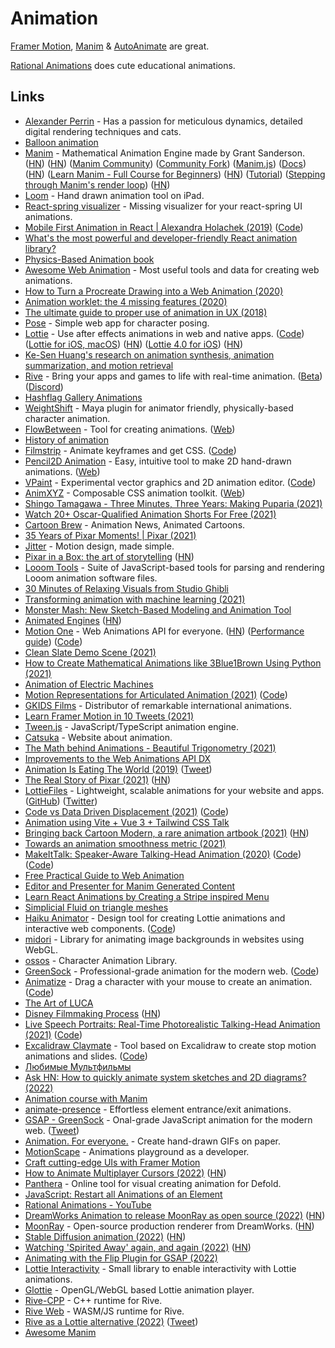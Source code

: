 # Animation

[Framer Motion](https://www.framer.com/motion/), [Manim](https://github.com/Elteoremadebeethoven/AnimationsWithManim) & [AutoAnimate](https://auto-animate.formkit.com/) are great.

[Rational Animations](https://www.youtube.com/c/RationalAnimations/videos) does cute educational animations.

## Links

- [Alexander Perrin](https://alexanderperrin.com.au/) - Has a passion for meticulous dynamics, detailed digital rendering techniques and cats.
- [Balloon animation](https://alexanderperrin.com.au/triangles/ballooning/)
- [Manim](https://github.com/3b1b/manim) - Mathematical Animation Engine made by Grant Sanderson. ([HN](https://news.ycombinator.com/item?id=24926947)) ([HN](https://news.ycombinator.com/item?id=26498527)) ([Manim Community](https://www.manim.community/)) ([Community Fork](https://github.com/ManimCommunity/manim)) ([Manim.js](https://github.com/JazonJiao/Manim.js)) ([Docs](https://3b1b.github.io/manim/index.html)) ([HN](https://news.ycombinator.com/item?id=28245277)) ([Learn Manim - Full Course for Beginners](https://www.youtube.com/watch?v=KHGoFDB-raE)) ([HN](https://news.ycombinator.com/item?id=30658390)) ([Tutorial](https://www.youtube.com/watch?v=vUIfNN6Bs_4)) ([Stepping through Manim's render loop](https://www.youtube.com/watch?v=yKCwh-X5Ckg)) ([HN](https://news.ycombinator.com/item?id=31636657))
- [Loom](https://iorama.studio/looom) - Hand drawn animation tool on iPad.
- [React-spring visualizer](https://react-spring-visualizer.com/) - Missing visualizer for your react-spring UI animations.
- [Mobile First Animation in React | Alexandra Holachek (2019)](https://www.youtube.com/watch?v=laPsceJ4tTY) ([Code](https://github.com/aholachek/mobile-first-animation))
- [What's the most powerful and developer-friendly React animation library?](https://github.com/aholachek/react-animation-comparison)
- [Physics-Based Animation book](https://iphys.wordpress.com/2020/01/12/free-textbook-physics-based-animation/)
- [Awesome Web Animation](https://github.com/sergey-pimenov/awesome-web-animation) - Most useful tools and data for creating web animations.
- [How to Turn a Procreate Drawing into a Web Animation (2020)](https://css-tricks.com/how-to-turn-a-procreate-drawing-into-a-web-animation/)
- [Animation worklet: the 4 missing features (2020)](https://inventingwithmonster.io/20200203-animationworklet-the-missing-pieces/)
- [The ultimate guide to proper use of animation in UX (2018)](https://uxdesign.cc/the-ultimate-guide-to-proper-use-of-animation-in-ux-10bd98614fa9)
- [Pose](https://galshir.com/pose/) - Simple web app for character posing.
- [Lottie](http://airbnb.io/lottie/#/) - Use after effects animations in web and native apps. ([Code](https://github.com/airbnb/lottie)) ([Lottie for iOS, macOS](https://github.com/airbnb/lottie-ios)) ([HN](https://news.ycombinator.com/item?id=29634114)) ([Lottie 4.0 for iOS](https://medium.com/airbnb-engineering/announcing-lottie-4-0-for-ios-d4d226862a54)) ([HN](https://news.ycombinator.com/item?id=33886673))
- [Ke-Sen Huang's research on animation synthesis, animation summarization, and motion retrieval](https://kesen.realtimerendering.com/)
- [Rive](https://rive.app/) - Bring your apps and games to life with real-time animation. ([Beta](https://beta.rive.app/)) ([Discord](https://discord.com/invite/FGjmaTr))
- [Hashflag Gallery Animations](https://hashflaggallery.com/)
- [WeightShift](https://weightshift.io/) - Maya plugin for animator friendly, physically-based character animation.
- [FlowBetween](https://github.com/Logicalshift/flowbetween) - Tool for creating animations. ([Web](https://flowbetween.app/))
- [History of animation](https://history-of-animation.webflow.io/)
- [Filmstrip](https://filmstrip.berryscript.com/) - Animate keyframes and get CSS. ([Code](https://github.com/barhatsor/filmstrip))
- [Pencil2D Animation](https://github.com/pencil2d/pencil) - Easy, intuitive tool to make 2D hand-drawn animations. ([Web](https://www.pencil2d.org/))
- [VPaint](https://www.vpaint.org/) - Experimental vector graphics and 2D animation editor. ([Code](https://github.com/dalboris/vpaint))
- [AnimXYZ](https://github.com/ingram-projects/animxyz) - Composable CSS animation toolkit. ([Web](https://animxyz.com/))
- [Shingo Tamagawa - Three Minutes, Three Years: Making Puparia (2021)](https://www.youtube.com/watch?v=VKsG3E7TLl4)
- [Watch 20+ Oscar-Qualified Animation Shorts For Free (2021)](https://www.cartoonbrew.com/awards/watch-at-least-15-oscar-qualified-animation-shorts-for-free-online-201173.html)
- [Cartoon Brew](https://www.cartoonbrew.com/) - Animation News, Animated Cartoons.
- [35 Years of Pixar Moments! | Pixar (2021)](https://www.youtube.com/watch?v=X3AcXraOW_k)
- [Jitter](https://jitter.video/) - Motion design, made simple.
- [Pixar in a Box: the art of storytelling](https://www.khanacademy.org/humanities/hass-storytelling/storytelling-pixar-in-a-box) ([HN](https://news.ycombinator.com/item?id=26163982))
- [Looom Tools](https://github.com/mattdesl/looom-tools) - Suite of JavaScript-based tools for parsing and rendering Looom animation software files.
- [30 Minutes of Relaxing Visuals from Studio Ghibli](https://www.youtube.com/watch?v=z9Ug-3qhrwY)
- [Transforming animation with machine learning (2021)](https://medium.com/embarkstudios/transforming-animation-with-machine-learning-27ac694590c)
- [Monster Mash: New Sketch-Based Modeling and Animation Tool](https://github.com/google/monster-mash)
- [Animated Engines](http://animatedengines.com/) ([HN](https://news.ycombinator.com/item?id=26368939))
- [Motion One](https://motion.dev/) - Web Animations API for everyone. ([HN](https://news.ycombinator.com/item?id=28616043)) ([Performance guide](https://motion.dev/guides/performance)) ([Code](https://github.com/motiondivision/motionone))
- [Clean Slate Demo Scene (2021)](https://www.youtube.com/watch?v=O3T1-nadehU)
- [How to Create Mathematical Animations like 3Blue1Brown Using Python (2021)](https://towardsdatascience.com/how-to-create-mathematical-animations-like-3blue1brown-using-python-f571fb9da3d1)
- [Animation of Electric Machines](http://people.ece.umn.edu/users/riaz/animations/listanimations.html)
- [Motion Representations for Articulated Animation (2021)](https://arxiv.org/abs/2104.11280) ([Code](https://github.com/snap-research/articulated-animation))
- [GKIDS Films](https://gkids.com/) - Distributor of remarkable international animations.
- [Learn Framer Motion in 10 Tweets (2021)](https://twitter.com/willjohnsonio/status/1396857844973064202)
- [Tween.js](https://github.com/tweenjs/tween.js) - JavaScript/TypeScript animation engine.
- [Catsuka](https://www.catsuka.com/) - Website about animation.
- [The Math behind Animations - Beautiful Trigonometry (2021)](https://www.youtube.com/watch?v=-lF7sSTelOg)
- [Improvements to the Web Animations API DX](https://motion.dev/guides/waapi-improvements)
- [Animation Is Eating The World (2019)](http://www.michaeldempsey.me/animation/) ([Tweet](https://twitter.com/mhdempsey/status/1151533880412909570))
- [The Real Story of Pixar (2021)](https://spectrum.ieee.org/the-real-story-of-pixar) ([HN](https://news.ycombinator.com/item?id=28053810))
- [LottieFiles](https://lottiefiles.com/) - Lightweight, scalable animations for your website and apps. ([GitHub](https://github.com/LottieFiles)) ([Twitter](https://twitter.com/LottieFiles))
- [Code vs Data Driven Displacement (2021)](https://theorangeduck.com/page/code-vs-data-driven-displacement) ([Code](https://github.com/orangeduck/Motion-Matching))
- [Animation using Vite + Vue 3 + Tailwind CSS Talk](https://github.com/callumacrae/animation-talk-demo)
- [Bringing back Cartoon Modern, a rare animation artbook (2021)](https://animationobsessive.substack.com/p/our-treat-to-you) ([HN](https://news.ycombinator.com/item?id=29075386))
- [Towards an animation smoothness metric (2021)](https://web.dev/smoothness/)
- [MakeItTalk: Speaker-Aware Talking-Head Animation (2020)](https://people.umass.edu/~yangzhou/MakeItTalk/) ([Code](https://github.com/czczup/URST)) ([Code](https://github.com/adobe-research/MakeItTalk))
- [Free Practical Guide to Web Animation](https://tilda.education/en/web-animation-course)
- [Editor and Presenter for Manim Generated Content](https://github.com/ManimCommunity/manim_editor)
- [Learn React Animations by Creating a Stripe inspired Menu](https://www.mikealche.com/software-development/learn-react-animations-by-creating-a-stripe-inspired-menu)
- [Simplicial Fluid on triangle meshes](https://yhesper.github.io/projects/2_project_simpfluid/)
- [Haiku Animator](https://www.haikuanimator.com/) - Design tool for creating Lottie animations and interactive web components. ([Code](https://github.com/HaikuTeam/animator))
- [midori](https://github.com/aeroheim/midori) - Library for animating image backgrounds in websites using WebGL.
- [ossos](https://github.com/sketchpunklabs/ossos) - Character Animation Library.
- [GreenSock](https://greensock.com/) - Professional-grade animation for the modern web. ([Code](https://github.com/greensock/GSAP))
- [Animatize](https://animatize.com/) - Drag a character with your mouse to create an animation. ([Code](https://github.com/panphora/animatize))
- [The Art of LUCA](https://disney-studios-awards.s3.amazonaws.com/luca/books/flipH45pEt23wR/index.html)
- [Disney Filmmaking Process](https://disneyanimation.com/process/) ([HN](https://news.ycombinator.com/item?id=30241966))
- [Live Speech Portraits: Real-Time Photorealistic Talking-Head Animation (2021)](https://arxiv.org/abs/2109.10595) ([Code](https://github.com/YuanxunLu/LiveSpeechPortraits))
- [Excalidraw Claymate](https://dai-shi.github.io/excalidraw-claymate/) - Tool based on Excalidraw to create stop motion animations and slides. ([Code](https://github.com/dai-shi/excalidraw-claymate))
- [Любимые Мультфильмы](https://twitter.com/sienduk/status/1495706117489446916)
- [Ask HN: How to quickly animate system sketches and 2D diagrams? (2022)](https://news.ycombinator.com/item?id=30631993)
- [Animation course with Manim](https://github.com/Elteoremadebeethoven/AnimationsWithManim)
- [animate-presence](https://github.com/natemoo-re/animate-presence) - Effortless element entrance/exit animations.
- [GSAP - GreenSock](https://greensock.com/gsap/) - Onal-grade JavaScript animation for the modern web. ([Tweet](https://twitter.com/cassiecodes/status/1512367969703444481))
- [Animation. For everyone.](https://www.eatmy.art/) - Create hand-drawn GIFs on paper.
- [MotionScape](https://github.com/GetStream/motionscape-app) - Animations playground as a developer.
- [Craft cutting-edge UIs with Framer Motion](https://samselikoff.com/framer-motion-course)
- [How to Animate Multiplayer Cursors (2022)](https://liveblocks.io/blog/how-to-animate-multiplayer-cursors) ([HN](https://news.ycombinator.com/item?id=31987713))
- [Panthera](https://github.com/Insality/panthera-editor) - Online tool for visual creating animation for Defold.
- [JavaScript: Restart all Animations of an Element](https://www.bram.us/2022/07/20/javascript-restart-all-animations-of-an-element/)
- [Rational Animations - YouTube](https://www.youtube.com/c/RationalAnimations/videos)
- [DreamWorks Animation to release MoonRay as open source (2022)](https://www.awn.com/news/dreamworks-animation-release-moonray-open-source) ([HN](https://news.ycombinator.com/item?id=32357470))
- [MoonRay](https://openmoonray.org/) - Open-source production renderer from DreamWorks. ([HN](https://news.ycombinator.com/item?id=32450386))
- [Stable Diffusion animation (2022)](https://replicate.com/andreasjansson/stable-diffusion-animation) ([HN](https://news.ycombinator.com/item?id=32658408))
- [Watching 'Spirited Away' again, and again (2022)](https://www.theatlantic.com/culture/archive/2022/09/rewatching-spirited-away-hayao-miyazaki/671486/) ([HN](https://news.ycombinator.com/item?id=32918849))
- [Animating with the Flip Plugin for GSAP (2022)](https://ryanmulligan.dev/blog/gsap-flip-cart/)
- [Lottie Interactivity](https://github.com/LottieFiles/lottie-interactivity) - Small library to enable interactivity with Lottie animations.
- [Glottie](https://github.com/LottieFiles/glottie) - OpenGL/WebGL based Lottie animation player.
- [Rive-CPP](https://github.com/rive-app/rive-cpp) - C++ runtime for Rive.
- [Rive Web](https://github.com/rive-app/rive-wasm) - WASM/JS runtime for Rive.
- [Rive as a Lottie alternative (2022)](https://rive.app/blog/rive-as-a-lottie-alternative) ([Tweet](https://twitter.com/guidorosso/status/1582086637328031745))
- [Awesome Manim](https://github.com/ManimCommunity/awesome-manim)
